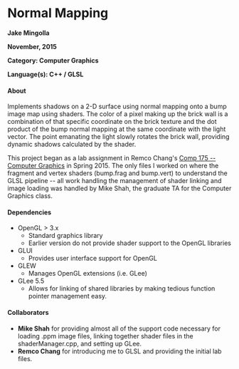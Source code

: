 # Normal Mapping #

**Jake Mingolla**

**November, 2015**

**Category: Computer Graphics**

**Language(s): C++ / GLSL**

#### About

Implements shadows on a 2-D surface using normal mapping onto a bump image map using shaders. The color of a pixel making up the brick wall is a combination of that specific coordinate on the brick texture and the dot product of the bump normal mapping at the same coordinate with the light vector. The point emanating the light slowly rotates the brick wall, providing dynamic shadows calculated by the shader.

This project began as a lab assignment in Remco Chang's [Comp 175 -- Computer Graphics](http://www.cs.tufts.edu/comp/175) in Spring 2015. The only files I worked on where the fragment and vertex shaders (bump.frag and bump.vert) to understand the GLSL pipeline -- all work handling the management of shader linking and image loading was handled by Mike Shah, the graduate TA for the Computer Graphics class.



#### Dependencies
* OpenGL > 3.x
  * Standard graphics library
  * Earlier version do not provide shader support to the OpenGL libraries
* GLUI
  * Provides user interface support for OpenGL
* GLEW
  * Manages OpenGL extensions (i.e. GLee)
* GLee 5.5
  * Allows for linking of shared libraries by making tedious function pointer management easy.

#### Collaborators
* **Mike Shah** for providing almost all of the support code necessary for loading .ppm image files, linking together shader files in the shaderManager.cpp, and setting up GLee.
* **Remco Chang** for introducing me to GLSL and providing the initial lab files.
